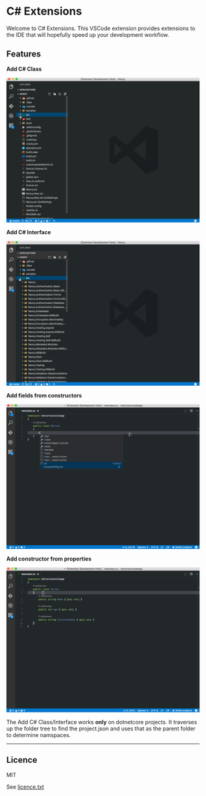 # C# Extensions

Welcome to C# Extensions.  This VSCode extension provides extensions to the IDE that will hopefully speed up your development workflow.

## Features

**Add C# Class**

![Add C# Class](./featureimages/newclass.gif)

**Add C# Interface**

![Add C# Interface](./featureimages/newinterface.gif)

**Add fields from constructors**

![Add fields from constructors](./featureimages/fieldfromctor.gif)

**Add constructor from properties**

![Add constructor from properties](./featureimages/ctorfromprop.gif)


The Add C# Class/Interface works **only** on dotnetcore projects.  It traverses up the folder tree to find the project.json and uses that as the parent folder to determine namspaces.


-----------------------------------------------------------------------------------------------------------

## Licence 

MIT  

See [licence.txt](./licence.txt)
